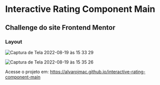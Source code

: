 # Interactive Rating Component Main
## Challenge do site Frontend Mentor

### Layout
![Captura de Tela 2022-08-19 às 15 33 29](https://user-images.githubusercontent.com/99209300/185685383-0d3428a9-263f-4458-966d-4ba459e13f50.png)

![Captura de Tela 2022-08-19 às 15 35 26](https://user-images.githubusercontent.com/99209300/185685577-b4c61345-464b-48c1-a3e7-8a44a53ac68d.png)

Acesse o projeto em: https://alvarojmac.github.io/interactive-rating-component-main
